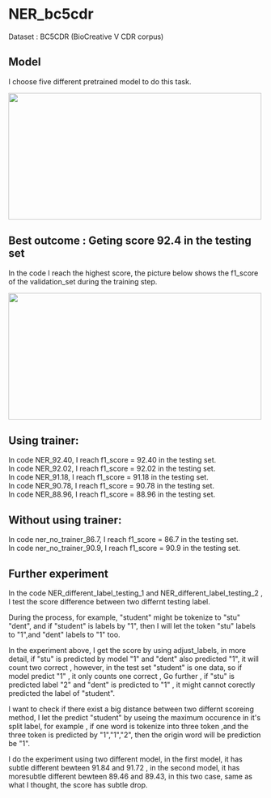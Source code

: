 # NER_bc5cdr

Dataset : BC5CDR (BioCreative V CDR corpus)

## Model
I choose five different pretrained model to do this task.

<img src="https://github.com/frankyang603/NER_bc5cdr/assets/93704660/7f4087b7-fb72-4422-ae21-95a6f9086bca" width="500" height="250">  

## Best outcome : Geting score 92.4 in the testing set
In the code I reach the highest score, the picture below shows the f1_score of the validation_set during the training step. 

<img src="https://github.com/frankyang603/NER_bc5cdr/assets/93704660/d9005fbf-f296-4677-a6d7-31d414a799ac" width="500" height="250">  

## Using trainer:  
In code NER_92.40, I reach f1_score = 92.40 in the testing set.  
In code NER_92.02, I reach f1_score = 92.02 in the testing set.   
In code NER_91.18, I reach f1_score = 91.18 in the testing set.  
In code NER_90.78, I reach f1_score = 90.78 in the testing set.  
In code NER_88.96, I reach f1_score = 88.96 in the testing set.  

## Without using trainer:  
In code ner_no_trainer_86.7, I reach f1_score = 86.7 in the testing set.  
In code ner_no_trainer_90.9, I reach f1_score = 90.9 in the testing set.   

## Further experiment

In the code NER_different_label_testing_1 and NER_different_label_testing_2 , I test the score difference between two differnt testing label.      

During the process, for example, "student" might be tokenize to "stu" "dent", and if "student" is labels by "1", then I will let the token "stu" labels to "1",and "dent" labels to "1" too.  

In the experiment above, I get the score by using adjust_labels, in more detail, if "stu" is predicted by model "1" and "dent" also predicted "1", it will count two correct , however, in the test set "student" is one data, so if model predict "1" , it only counts one correct , Go further , if "stu" is predicted label "2" and "dent" is predicted to "1" , it might cannot corectly predicted the label of "student". 

I want to check if there exist a big distance between two differnt scoreing method, I let the predict "student" by useing the maximum occurence in it's split label, for example , if one word is tokenize into three token ,and the three token is predicted by "1","1","2", then the origin word will be prediction be "1".  

I do the experiment using two different model, in the first model, it has subtle different bewteen 91.84 and 91.72 , in the second model, it has moresubtle different bewteen 89.46 and 89.43, 
in this two case, same as what I thought, the score has subtle drop. 
